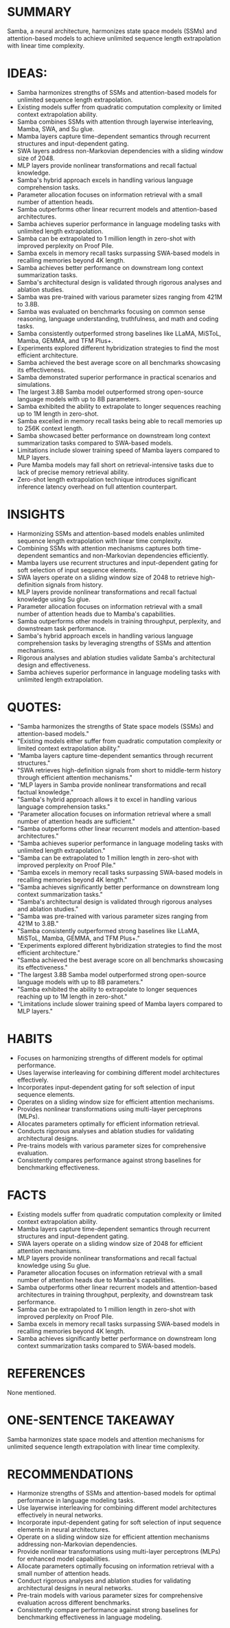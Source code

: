 # SUMMARY
Samba, a neural architecture, harmonizes state space models (SSMs) and attention-based models to achieve unlimited sequence length extrapolation with linear time complexity.

# IDEAS:
- Samba harmonizes strengths of SSMs and attention-based models for unlimited sequence length extrapolation.
- Existing models suffer from quadratic computation complexity or limited context extrapolation ability.
- Samba combines SSMs with attention through layerwise interleaving, Mamba, SWA, and Su glue.
- Mamba layers capture time-dependent semantics through recurrent structures and input-dependent gating.
- SWA layers address non-Markovian dependencies with a sliding window size of 2048.
- MLP layers provide nonlinear transformations and recall factual knowledge.
- Samba's hybrid approach excels in handling various language comprehension tasks.
- Parameter allocation focuses on information retrieval with a small number of attention heads.
- Samba outperforms other linear recurrent models and attention-based architectures.
- Samba achieves superior performance in language modeling tasks with unlimited length extrapolation.
- Samba can be extrapolated to 1 million length in zero-shot with improved perplexity on Proof Pile.
- Samba excels in memory recall tasks surpassing SWA-based models in recalling memories beyond 4K length.
- Samba achieves better performance on downstream long context summarization tasks.
- Samba's architectural design is validated through rigorous analyses and ablation studies.
- Samba was pre-trained with various parameter sizes ranging from 421M to 3.8B.
- Samba was evaluated on benchmarks focusing on common sense reasoning, language understanding, truthfulness, and math and coding tasks.
- Samba consistently outperformed strong baselines like LLaMA, MiSToL, Mamba, GEMMA, and TFM Plus+.
- Experiments explored different hybridization strategies to find the most efficient architecture.
- Samba achieved the best average score on all benchmarks showcasing its effectiveness.
- Samba demonstrated superior performance in practical scenarios and simulations.
- The largest 3.8B Samba model outperformed strong open-source language models with up to 8B parameters.
- Samba exhibited the ability to extrapolate to longer sequences reaching up to 1M length in zero-shot.
- Samba excelled in memory recall tasks being able to recall memories up to 256K context length.
- Samba showcased better performance on downstream long context summarization tasks compared to SWA-based models.
- Limitations include slower training speed of Mamba layers compared to MLP layers.
- Pure Mamba models may fall short on retrieval-intensive tasks due to lack of precise memory retrieval ability.
- Zero-shot length extrapolation technique introduces significant inference latency overhead on full attention counterpart.

# INSIGHTS
- Harmonizing SSMs and attention-based models enables unlimited sequence length extrapolation with linear time complexity.
- Combining SSMs with attention mechanisms captures both time-dependent semantics and non-Markovian dependencies efficiently.
- Mamba layers use recurrent structures and input-dependent gating for soft selection of input sequence elements.
- SWA layers operate on a sliding window size of 2048 to retrieve high-definition signals from history.
- MLP layers provide nonlinear transformations and recall factual knowledge using Su glue.
- Parameter allocation focuses on information retrieval with a small number of attention heads due to Mamba's capabilities.
- Samba outperforms other models in training throughput, perplexity, and downstream task performance.
- Samba's hybrid approach excels in handling various language comprehension tasks by leveraging strengths of SSMs and attention mechanisms.
- Rigorous analyses and ablation studies validate Samba's architectural design and effectiveness.
- Samba achieves superior performance in language modeling tasks with unlimited length extrapolation.

# QUOTES:
- "Samba harmonizes the strengths of State space models (SSMs) and attention-based models."
- "Existing models either suffer from quadratic computation complexity or limited context extrapolation ability."
- "Mamba layers capture time-dependent semantics through recurrent structures."
- "SWA retrieves high-definition signals from short to middle-term history through efficient attention mechanisms."
- "MLP layers in Samba provide nonlinear transformations and recall factual knowledge."
- "Samba's hybrid approach allows it to excel in handling various language comprehension tasks."
- "Parameter allocation focuses on information retrieval where a small number of attention heads are sufficient."
- "Samba outperforms other linear recurrent models and attention-based architectures."
- "Samba achieves superior performance in language modeling tasks with unlimited length extrapolation."
- "Samba can be extrapolated to 1 million length in zero-shot with improved perplexity on Proof Pile."
- "Samba excels in memory recall tasks surpassing SWA-based models in recalling memories beyond 4K length."
- "Samba achieves significantly better performance on downstream long context summarization tasks."
- "Samba's architectural design is validated through rigorous analyses and ablation studies."
- "Samba was pre-trained with various parameter sizes ranging from 421M to 3.8B."
- "Samba consistently outperformed strong baselines like LLaMA, MiSToL, Mamba, GEMMA, and TFM Plus+."
- "Experiments explored different hybridization strategies to find the most efficient architecture."
- "Samba achieved the best average score on all benchmarks showcasing its effectiveness."
- "The largest 3.8B Samba model outperformed strong open-source language models with up to 8B parameters."
- "Samba exhibited the ability to extrapolate to longer sequences reaching up to 1M length in zero-shot."
- "Limitations include slower training speed of Mamba layers compared to MLP layers."

# HABITS
- Focuses on harmonizing strengths of different models for optimal performance.
- Uses layerwise interleaving for combining different model architectures effectively.
- Incorporates input-dependent gating for soft selection of input sequence elements.
- Operates on a sliding window size for efficient attention mechanisms.
- Provides nonlinear transformations using multi-layer perceptrons (MLPs).
- Allocates parameters optimally for efficient information retrieval.
- Conducts rigorous analyses and ablation studies for validating architectural designs.
- Pre-trains models with various parameter sizes for comprehensive evaluation.
- Consistently compares performance against strong baselines for benchmarking effectiveness.

# FACTS
- Existing models suffer from quadratic computation complexity or limited context extrapolation ability.
- Mamba layers capture time-dependent semantics through recurrent structures and input-dependent gating.
- SWA layers operate on a sliding window size of 2048 for efficient attention mechanisms.
- MLP layers provide nonlinear transformations and recall factual knowledge using Su glue.
- Parameter allocation focuses on information retrieval with a small number of attention heads due to Mamba's capabilities.
- Samba outperforms other linear recurrent models and attention-based architectures in training throughput, perplexity, and downstream task performance.
- Samba can be extrapolated to 1 million length in zero-shot with improved perplexity on Proof Pile.
- Samba excels in memory recall tasks surpassing SWA-based models in recalling memories beyond 4K length.
- Samba achieves significantly better performance on downstream long context summarization tasks compared to SWA-based models.

# REFERENCES
None mentioned.

# ONE-SENTENCE TAKEAWAY
Samba harmonizes state space models and attention mechanisms for unlimited sequence length extrapolation with linear time complexity.

# RECOMMENDATIONS
- Harmonize strengths of SSMs and attention-based models for optimal performance in language modeling tasks.
- Use layerwise interleaving for combining different model architectures effectively in neural networks.
- Incorporate input-dependent gating for soft selection of input sequence elements in neural architectures.
- Operate on a sliding window size for efficient attention mechanisms addressing non-Markovian dependencies.
- Provide nonlinear transformations using multi-layer perceptrons (MLPs) for enhanced model capabilities.
- Allocate parameters optimally focusing on information retrieval with a small number of attention heads.
- Conduct rigorous analyses and ablation studies for validating architectural designs in neural networks.
- Pre-train models with various parameter sizes for comprehensive evaluation across different benchmarks.
- Consistently compare performance against strong baselines for benchmarking effectiveness in language modeling.